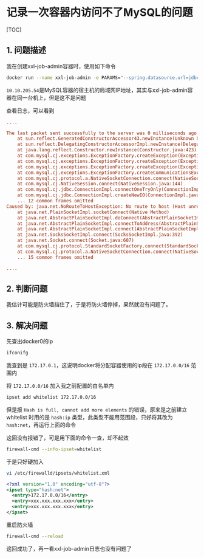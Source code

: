 # 记录一次容器内访问不了MySQL的问题

[TOC]

## 1. 问题描述

我在创建xxl-job-admin容器时，使用如下命令

```sh
docker run --name xxl-job-admin -e PARAMS="--spring.datasource.url=jdbc:mysql://10.10.205.54:3306/xxl_job?Unicode=true&characterEncoding=UTF-8 --spring.datasource.username=xxl_job --spring.datasource.password=xxxxxxx" -dp 11080:8080 -v /var/log/xxl-job:/data/applogs --restart=always xuxueli/xxl-job-admin:2.2.0
```

`10.10.205.54`是MySQL容器的宿主机的局域网IP地址，其实与xxl-job-admin容器在同一台机上，但是这不是问题

查看日志，可以看到

```ini
....

The last packet sent successfully to the server was 0 milliseconds ago. The driver has not received any packets from the server.
	at sun.reflect.GeneratedConstructorAccessor43.newInstance(Unknown Source)
	at sun.reflect.DelegatingConstructorAccessorImpl.newInstance(DelegatingConstructorAccessorImpl.java:45)
	at java.lang.reflect.Constructor.newInstance(Constructor.java:423)
	at com.mysql.cj.exceptions.ExceptionFactory.createException(ExceptionFactory.java:61)
	at com.mysql.cj.exceptions.ExceptionFactory.createException(ExceptionFactory.java:105)
	at com.mysql.cj.exceptions.ExceptionFactory.createException(ExceptionFactory.java:151)
	at com.mysql.cj.exceptions.ExceptionFactory.createCommunicationsException(ExceptionFactory.java:167)
	at com.mysql.cj.protocol.a.NativeSocketConnection.connect(NativeSocketConnection.java:91)
	at com.mysql.cj.NativeSession.connect(NativeSession.java:144)
	at com.mysql.cj.jdbc.ConnectionImpl.connectOneTryOnly(ConnectionImpl.java:956)
	at com.mysql.cj.jdbc.ConnectionImpl.createNewIO(ConnectionImpl.java:826)
	... 12 common frames omitted
Caused by: java.net.NoRouteToHostException: No route to host (Host unreachable)
	at java.net.PlainSocketImpl.socketConnect(Native Method)
	at java.net.AbstractPlainSocketImpl.doConnect(AbstractPlainSocketImpl.java:350)
	at java.net.AbstractPlainSocketImpl.connectToAddress(AbstractPlainSocketImpl.java:206)
	at java.net.AbstractPlainSocketImpl.connect(AbstractPlainSocketImpl.java:188)
	at java.net.SocksSocketImpl.connect(SocksSocketImpl.java:392)
	at java.net.Socket.connect(Socket.java:607)
	at com.mysql.cj.protocol.StandardSocketFactory.connect(StandardSocketFactory.java:155)
	at com.mysql.cj.protocol.a.NativeSocketConnection.connect(NativeSocketConnection.java:65)
	... 15 common frames omitted

....
```

## 2. 判断问题

我估计可能是防火墙挡住了，于是将防火墙停掉，果然就没有问题了。

## 3. 解决问题

先查出docker0的ip

```sh
ifconifg
```

我查到是 `172.17.0.1`，这说明docker将分配容器使用的ip段在 `172.17.0.0/16` 范围内

将  `172.17.0.0/16` 加入我之前配置的白名单内

```sh
ipset add whitelist 172.17.0.0/16
```

但是报 `Hash is full, cannot add more elements` 的错误，原来是之前建立 whitelist 时用的是 `hash:ip` 类型，此类型不能用范围段，只好将其改为 `hash:net`，再运行上面的命令

这回没有报错了，可是用下面的命令一查，却不起效

```sh
firewall-cmd --info-ipset=whitelist
```

于是只好硬加入

```sh
vi /etc/firewalld/ipsets/whitelist.xml
```

```xml
<?xml version="1.0" encoding="utf-8"?>
<ipset type="hash:net">
  <entry>172.17.0.0/16</entry>
  <entry>xxx.xxx.xxx.xxx</entry>
  <entry>xxx.xxx.xxx.xxx</entry>
</ipset>
```

重启防火墙

```sh
firewall-cmd --reload
```

这回成功了，再一看xxl-job-admin日志也没有问题了
